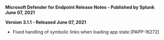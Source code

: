 **Microsoft Defender for Endpoint Release Notes - Published by Splunk June 07, 2021**


**Version 3.1.1 - Released June 07, 2021**

* Fixed handling of symbolic links when loading app state [PAPP-16272]

